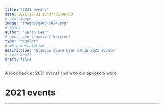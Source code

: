 ```yaml
---
title: "2021 events"
date: 2021-12-31T10:07:21+06:00
# post image
image: "images/gaug-2024.png"
# author
author: "Sarah Lean"
# post type (regular/featured)
type: "regular"
# meta description
description: "Glasgow Azure User Group 2021 events"
# post draft
draft: false
---
```



A look back at 2021 events and who our speakers were. 

# 2021 events
<hr>